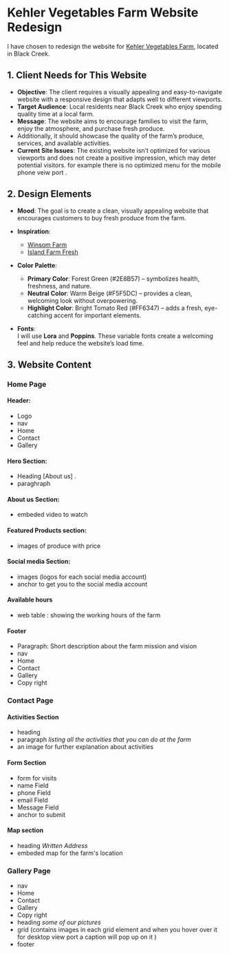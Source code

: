 # Kehler Vegetables Farm Website Redesign

I have chosen to redesign the website for [Kehler Vegetables Farm](https://www.kehlervegetables.ca/), located in Black Creek.

## 1. Client Needs for This Website

- **Objective**: The client requires a visually appealing and easy-to-navigate website with a responsive design that adapts well to different viewports.
- **Target Audience**: Local residents near Black Creek who enjoy spending quality time at a local farm.
- **Message**: The website aims to encourage families to visit the farm, enjoy the atmosphere, and purchase fresh produce.
- Additionally, it should showcase the quality of the farm’s produce, services, and available activities.
- **Current Site Issues**: The existing website isn’t optimized for various viewports and does not create a positive impression, which may deter potential visitors. for example there is no optimized menu for the mobile phone veiw port .



## 2. Design Elements

- **Mood**: The goal is to create a clean, visually appealing website that encourages customers to buy fresh produce from the farm.
- **Inspiration**:  
  - [Winsom Farm](https://www.winsomfarm.ca/?gad_source=1&gclid=Cj0KCQiAlsy5BhDeARIsABRc6ZuQLAXp9FOIxOBQmp6ThmvzX5hD43wm6b33Kto1ACe-EKlpJO6znjMaAuWCEALw_wcB)  
  - [Island Farm Fresh](https://islandfarmfresh.com/)
  
- **Color Palette**:
  - **Primary Color**: Forest Green (#2E8B57) – symbolizes health, freshness, and nature.
  - **Neutral Color**: Warm Beige (#F5F5DC) – provides a clean, welcoming look without overpowering.
  - **Highlight Color**: Bright Tomato Red (#FF6347) – adds a fresh, eye-catching accent for important elements.

- **Fonts**:  
  I will use **Lora** and **Poppins**. These variable fonts create a welcoming feel and help reduce the website’s load time.

## 3. Website Content

### Home Page

#### Header:

- Logo
- nav
 - Home
 - Contact
 - Gallery

#### Hero Section:

 - Heading [About us] .
 - paraghraph

#### About us Section:
 - embeded video to watch

#### Featured Products section:

- images of produce with price

#### Social media Section:

- images (logos for each social media account)
- anchor to get you to the social media account

#### Available hours

- web table : showing the working hours of the farm

#### Footer

- Paragraph: Short description about the farm mission and vision
- nav 
 - Home
 - Contact
 - Gallery 
- Copy right 




### Contact Page

#### Activities Section

 - heading
 - paragraph *listing all the activities that you can do at the farm*
 - an image for further explanation about activities

#### Form Section

 - form for visits
  - name Field
  - phone Field
  - email Field
  - Message Field
  - anchor to submit

#### Map section

- heading *Written Address*
- embeded map for the farm's location


### Gallery Page
- nav 
 - Home
 - Contact
 - Gallery 
- Copy right 
- heading *some of our pictures*
- grid (contains images in each grid element and when you hover over it for desktop view port a caption will pop up on it )
- footer

